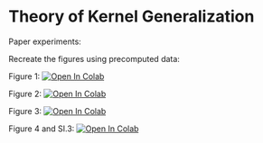 # Theory of Kernel Generalization  

Paper experiments:


Recreate the figures using precomputed data:

Figure 1: [![Open In Colab](https://colab.research.google.com/assets/colab-badge.svg)](https://colab.research.google.com/github/Pehlevan-Group/kernel-generalization/blob/main/PaperFigures/Fig1_MNIST_Classification.ipynb)

Figure 2: [![Open In Colab](https://colab.research.google.com/assets/colab-badge.svg)](https://colab.research.google.com/github/Pehlevan-Group/kernel-generalization/blob/main/PaperFigures/Fig2_RBF_Regression_MNIST_CIFAR.ipynb)

Figure 3: [![Open In Colab](https://colab.research.google.com/assets/colab-badge.svg)](https://colab.research.google.com/github/Pehlevan-Group/kernel-generalization/blob/main/PaperFigures/Fig3_Bandlimited_Regression.ipynb)

Figure 4 and SI.3: [![Open In Colab](https://colab.research.google.com/assets/colab-badge.svg)](https://colab.research.google.com/github/Pehlevan-Group/kernel-generalization/blob/main/PaperFigures/Fig4_Fig.SI.3_GaussianRBF_Synth_Data_Plots.ipynb)
